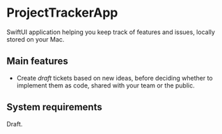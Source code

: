 # ProjectTrackerApp
SwiftUI application helping you keep track of features and issues, locally stored on your Mac.

## Main features
 - Create *draft* tickets based on new ideas, before deciding whether to implement them as code, shared with your team or the public.

## System requirements
Draft.
